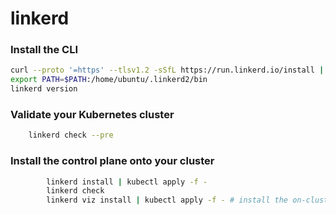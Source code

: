 # linkerd

### Install the CLI
```bash
curl --proto '=https' --tlsv1.2 -sSfL https://run.linkerd.io/install | sh
export PATH=$PATH:/home/ubuntu/.linkerd2/bin
linkerd version
```

### Validate your Kubernetes cluster

```bash
    linkerd check --pre
```

### Install the control plane onto your cluster
```bash
	 	linkerd install | kubectl apply -f -
	 	linkerd check
	 	linkerd viz install | kubectl apply -f - # install the on-cluster metrics stack
```
